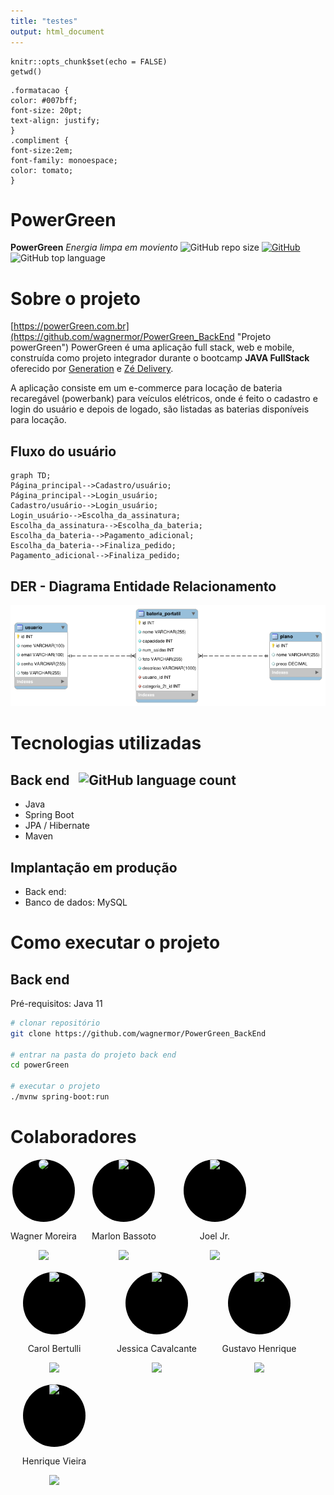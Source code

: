 ```yaml
---
title: "testes"
output: html_document
---
```


```{r setup, include=FALSE}
knitr::opts_chunk$set(echo = FALSE)
getwd()
```

```{css}
.formatacao {
color: #007bff;
font-size: 20pt;
text-align: justify;
}
.compliment {
font-size:2em;
font-family: monoespace;
color: tomato;
}
```
# PowerGreen
**PowerGreen**
*Energia limpa em moviento*
![GitHub repo size](https://img.shields.io/github/repo-size/wagnermor/PowerGreen_BackEnd?color=green) [![GitHub](https://img.shields.io/github/license/wagnermor/PowerGreen_BackEnd)](https://github.com/wagnermor/PowerGreen_BackEnd/blob/main/LICENSE) ![GitHub top language](https://img.shields.io/github/languages/top/wagnermor/PowerGreen_BackEnd?color=green)
# Sobre o projeto

[https://powerGreen.com.br](https://github.com/wagnermor/PowerGreen_BackEnd "Projeto powerGreen")
PowerGreen é uma aplicação full stack, web e mobile, construída como projeto integrador durante o bootcamp **JAVA FullStack** oferecido por [Generation](https://brazil.generation.org "Site da Generation") e [Zé Delivery](https://www.ze.delivery "Site do Zé Delivery").

A aplicação consiste em um e-commerce para locação de bateria recaregável (powerbank) para veículos elétricos, onde é feito o cadastro e login do usuário e depois de logado, são listadas as baterias disponíveis para locação.


## Fluxo do usuário 
```mermaid
graph TD;
Página_principal-->Cadastro/usuário;
Página_principal-->Login_usuário;
Cadastro/usuário-->Login_usuário;
Login_usuário-->Escolha_da_assinatura;
Escolha_da_assinatura-->Escolha_da_bateria;
Escolha_da_bateria-->Pagamento_adicional;
Escolha_da_bateria-->Finaliza_pedido;
Pagamento_adicional-->Finaliza_pedido;
```

## DER - Diagrama Entidade Relacionamento
![DER](./assets/DER.png)

# Tecnologias utilizadas
## Back end &nbsp; ![GitHub language count](https://img.shields.io/github/languages/count/wagnermor/PowerGreen_BackEnd)

- Java
- Spring Boot
- JPA / Hibernate
- Maven

## Implantação em produção
- Back end: 
- Banco de dados: MySQL

# Como executar o projeto

## Back end
Pré-requisitos: Java 11

```bash
# clonar repositório
git clone https://github.com/wagnermor/PowerGreen_BackEnd

# entrar na pasta do projeto back end
cd powerGreen

# executar o projeto
./mvnw spring-boot:run
```

# Colaboradores
<div>
  <div style = "max-width:140px;
    text-align:center;
    border:none;
    float:left;
    display:block;
    margin: 0 24px 16px 0">
    <div style="border-radius: 100%;
        margin:0 auto;
        overflow: hidden;
        height: 100px;
        width:100px;
        background: black;">
        <img style = "width:100px; border-radius:100px" src="https://avatars.githubusercontent.com/u/47096330?v=4"/>
    </div>
    <p class="formatacao">Wagner Moreira</p>
    <a href="https://github.com/wagnermor" target="_blank">
      <img src="https://img.shields.io/github/followers/wagnermor?style=social"/>
    </a>
  </div>

<div style = "max-width:140px;
    text-align:center;
    border:none;
    float:left;
    display:inline-block;
    margin: 0 24px 16px 0">
    <div style="border-radius: 100%;
        margin:0 auto;
        overflow: hidden;
        height: 100px;
        width:100px;
        background: black;">
        <img style = "width:100px  border-radius:100px" src="https://avatars.githubusercontent.com/u/120661184?v=4"/>
    </div>
    <p>Marlon Bassoto</p>
    <a href="https://github.com/Killbazz" target="_blank">
      <img src="https://img.shields.io/github/followers/Killbazz?style=social"/>
    </a>
  </div>

<div style = "width:140px;
    text-align:center;
    border:none;
    float:left;
    display:inline-block;
    margin: 0 24px 16px 0">
    <div style="border-radius: 100%;
        margin:0 auto;
        overflow: hidden;
        height: 100px;
        width:100px;
        background: black;">
        <img style = "width:100px border-radius:100px" src="https://avatars.githubusercontent.com/u/120653890?v=4"/>
    </div>
    <p>Joel Jr.</p>
    <a href="https://github.com/Joeljrbeginner" target="_blank">
      <img src="https://img.shields.io/github/followers/Joeljrbeginner?style=social"/>
    </a>
  </div>

<div style = "width:140px;
    text-align:center;
    border:none;
    float:left;
    display:inline-block;
    margin: 0 24px 16px 0">
    <div style="border-radius: 100%;
        margin:0 auto;
        overflow: hidden;
        height: 100px;
        width:100px;
        background: black;">
        <img style = "width:100px border-radius:100px" src="https://avatars.githubusercontent.com/u/120660461?v=4"/>
    </div>
    <p>Carol Bertulli</p>
    <a href="https://github.com/CarolBertulli" target="_blank">
      <img src="https://img.shields.io/github/followers/CarolBertulli?style=social"/>
    </a>
  </div>
  
  <div style = "width:140px;
    text-align:center;
    border:none;
    float:left;
    display:inline-block;
    margin: 0 24px 16px 0">
    <div style="border-radius: 100%;
        margin:0 auto;
        overflow: hidden;
        height: 100px;
        width:100px;
        background: black;">
        <img style = "width:50px" src="https://avatars.githubusercontent.com/u/120189007?v=4"/>
    </div>
    <p>Jessica Cavalcante</p>
    <a href="https://github.com/jess59cavalcante" target="_blank">
      <img src="https://img.shields.io/github/followers/jess59cavalcante?style=social"/>
    </a>
  </div>

<div style = "width:140px;
    text-align:center;
    border:none;
    float:left;
    display:inline-block;
    margin: 0 24px 16px 0">
    <div style="border-radius: 100%;
        margin:0 auto;
        overflow: hidden;
        height: 100px;
        width:100px;
        background: black;">
        <img style = "width:50px" src="https://avatars.githubusercontent.com/u/117678443?v=4"/>
    </div>
    <p>Gustavo Henrique</p>
    <a href="https://github.com/Jotapppe" target="_blank">
      <img src="https://img.shields.io/github/followers/Jotapppe?style=social"/>
    </a>
  </div>

  <div style = "width:140px;
    text-align:center;
    border:none;
    float:left;
    display:inline-block;
    margin: 0 24px 16px 0">
    <div style="border-radius: 100%;
        margin:0 auto;
        overflow: hidden;
        height: 100px;
        width:100px;
        background: black;">
        <img style = "width:50px" src="https://avatars.githubusercontent.com/u/47096330?v=4"/>
    </div>
    <p>Henrique Vieira</p>
    <a href="https://github.com/wagnermor" target="_blank">
      <img src="https://img.shields.io/github/followers/wagnermor?style=social"/>
    </a>
  </div>
</div>

